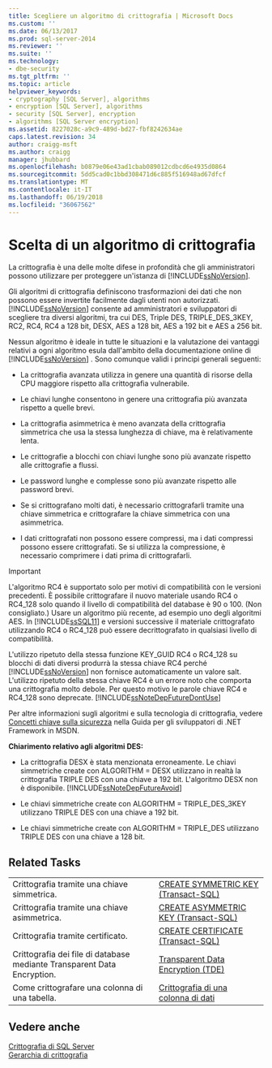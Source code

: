 ```yaml
---
title: Scegliere un algoritmo di crittografia | Microsoft Docs
ms.custom: ''
ms.date: 06/13/2017
ms.prod: sql-server-2014
ms.reviewer: ''
ms.suite: ''
ms.technology:
- dbe-security
ms.tgt_pltfrm: ''
ms.topic: article
helpviewer_keywords:
- cryptography [SQL Server], algorithms
- encryption [SQL Server], algorithms
- security [SQL Server], encryption
- algorithms [SQL Server encryption]
ms.assetid: 8227028c-a9c9-489d-bd27-fbf8242634ae
caps.latest.revision: 34
author: craigg-msft
ms.author: craigg
manager: jhubbard
ms.openlocfilehash: b0879e06e43ad1cbab089012cdbcd6e4935d0864
ms.sourcegitcommit: 5dd5cad0c1bbd308471d6c885f516948ad67dfcf
ms.translationtype: MT
ms.contentlocale: it-IT
ms.lasthandoff: 06/19/2018
ms.locfileid: "36067562"
---
```

# <a name="choose-an-encryption-algorithm"></a>Scelta di un algoritmo di crittografia
  La crittografia è una delle molte difese in profondità che gli amministratori possono utilizzare per proteggere un'istanza di [!INCLUDE[ssNoVersion](../../../includes/ssnoversion-md.md)].  
  
 Gli algoritmi di crittografia definiscono trasformazioni dei dati che non possono essere invertite facilmente dagli utenti non autorizzati. [!INCLUDE[ssNoVersion](../../../includes/ssnoversion-md.md)] consente ad amministratori e sviluppatori di scegliere tra diversi algoritmi, tra cui DES, Triple DES, TRIPLE_DES_3KEY, RC2, RC4, RC4 a 128 bit, DESX, AES a 128 bit, AES a 192 bit e AES a 256 bit.  
  
 Nessun algoritmo è ideale in tutte le situazioni e la valutazione dei vantaggi relativi a ogni algoritmo esula dall'ambito della documentazione online di [!INCLUDE[ssNoVersion](../../../includes/ssnoversion-md.md)] . Sono comunque validi i principi generali seguenti:  
  
-   La crittografia avanzata utilizza in genere una quantità di risorse della CPU maggiore rispetto alla crittografia vulnerabile.  
  
-   Le chiavi lunghe consentono in genere una crittografia più avanzata rispetto a quelle brevi.  
  
-   La crittografia asimmetrica è meno avanzata della crittografia simmetrica che usa la stessa lunghezza di chiave, ma è relativamente lenta.  
  
-   Le crittografie a blocchi con chiavi lunghe sono più avanzate rispetto alle crittografie a flussi.  
  
-   Le password lunghe e complesse sono più avanzate rispetto alle password brevi.  
  
-   Se si crittografano molti dati, è necessario crittografarli tramite una chiave simmetrica e crittografare la chiave simmetrica con una asimmetrica.  
  
-   I dati crittografati non possono essere compressi, ma i dati compressi possono essere crittografati. Se si utilizza la compressione, è necessario comprimere i dati prima di crittografarli.  
  
> [!IMPORTANT]  
>  L'algoritmo RC4 è supportato solo per motivi di compatibilità con le versioni precedenti. È possibile crittografare il nuovo materiale usando RC4 o RC4_128 solo quando il livello di compatibilità del database è 90 o 100. (Non consigliato.) Usare un algoritmo più recente, ad esempio uno degli algoritmi AES. In [!INCLUDE[ssSQL11](../../../includes/sssql11-md.md)] e versioni successive il materiale crittografato utilizzando RC4 o RC4_128 può essere decrittografato in qualsiasi livello di compatibilità.  
>   
>  L'utilizzo ripetuto della stessa funzione KEY_GUID RC4 o RC4_128 su blocchi di dati diversi produrrà la stessa chiave RC4 perché [!INCLUDE[ssNoVersion](../../../includes/ssnoversion-md.md)] non fornisce automaticamente un valore salt. L'utilizzo ripetuto della stessa chiave RC4 è un errore noto che comporta una crittografia molto debole. Per questo motivo le parole chiave RC4 e RC4_128 sono deprecate. [!INCLUDE[ssNoteDepFutureDontUse](../../../includes/ssnotedepfuturedontuse-md.md)]  
  
 Per altre informazioni sugli algoritmi e sulla tecnologia di crittografia, vedere [Concetti chiave sulla sicurezza](http://go.microsoft.com/fwlink/?LinkId=62082) nella Guida per gli sviluppatori di .NET Framework in MSDN.  
  
 **Chiarimento relativo agli algoritmi DES:**  
  
-   La crittografia DESX è stata menzionata erroneamente. Le chiavi simmetriche create con ALGORITHM = DESX utilizzano in realtà la crittografia TRIPLE DES con una chiave a 192 bit. L'algoritmo DESX non è disponibile. [!INCLUDE[ssNoteDepFutureAvoid](../../../includes/ssnotedepfutureavoid-md.md)]  
  
-   Le chiavi simmetriche create con ALGORITHM = TRIPLE_DES_3KEY utilizzano TRIPLE DES con una chiave a 192 bit.  
  
-   Le chiavi simmetriche create con ALGORITHM = TRIPLE_DES utilizzano TRIPLE DES con una chiave a 128 bit.  
  
## <a name="related-tasks"></a>Related Tasks  
  
|||  
|-|-|  
|Crittografia tramite una chiave simmetrica.|[CREATE SYMMETRIC KEY &#40;Transact-SQL&#41;](/sql/t-sql/statements/create-symmetric-key-transact-sql)|  
|Crittografia tramite una chiave asimmetrica.|[CREATE ASYMMETRIC KEY &#40;Transact-SQL&#41;](/sql/t-sql/statements/create-asymmetric-key-transact-sql)|  
|Crittografia tramite certificato.|[CREATE CERTIFICATE &#40;Transact-SQL&#41;](/sql/t-sql/statements/create-certificate-transact-sql)|  
|Crittografia dei file di database mediante Transparent Data Encryption.|[Transparent Data Encryption &#40;TDE&#41;](transparent-data-encryption.md)|  
|Come crittografare una colonna di una tabella.|[Crittografia di una colonna di dati](encrypt-a-column-of-data.md)|  
  
## <a name="see-also"></a>Vedere anche  
 [Crittografia di SQL Server](sql-server-encryption.md)   
 [Gerarchia di crittografia](encryption-hierarchy.md)  
  
  
